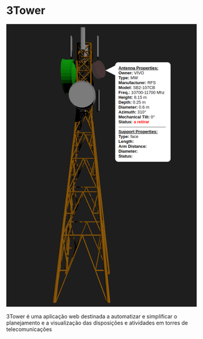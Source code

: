 # 3Tower

![torre](image.png)

3Tower é uma aplicação web destinada a automatizar e simplificar o planejamento e a visualização das disposições e atividades em torres de telecomunicações
